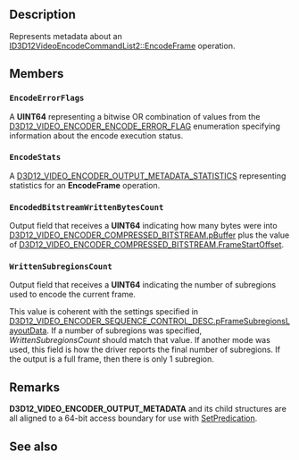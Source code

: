 ## Description

Represents metadata about an [ID3D12VideoEncodeCommandList2::EncodeFrame](https://learn.microsoft.com/windows/win32/api/d3d12video/nf-d3d12video-id3d12videoencodecommandlist2-encodeframe) operation.

## Members

### `EncodeErrorFlags`

A **UINT64** representing a bitwise OR combination of values from the [D3D12_VIDEO_ENCODER_ENCODE_ERROR_FLAG](https://learn.microsoft.com/windows/win32/api/d3d12video/ne-d3d12video-d3d12_video_encoder_encode_error_flags) enumeration specifying information about the encode execution status.

### `EncodeStats`

A [D3D12_VIDEO_ENCODER_OUTPUT_METADATA_STATISTICS](https://learn.microsoft.com/windows/win32/api/d3d12video/ns-d3d12video-d3d12_video_encoder_output_metadata_statistics) representing statistics for an **EncodeFrame** operation.

### `EncodedBitstreamWrittenBytesCount`

Output field that receives a **UINT64** indicating how many bytes were into [D3D12_VIDEO_ENCODER_COMPRESSED_BITSTREAM.pBuffer](https://learn.microsoft.com/windows/win32/api/d3d12video/ns-d3d12video-d3d12_video_encoder_compressed_bitstream) plus the value of [D3D12_VIDEO_ENCODER_COMPRESSED_BITSTREAM.FrameStartOffset](https://learn.microsoft.com/windows/win32/api/d3d12video/ns-d3d12video-d3d12_video_encoder_compressed_bitstream).

### `WrittenSubregionsCount`

Output field that receives a **UINT64** indicating the number of subregions used to encode the current frame.

This value is coherent with the settings specified in [D3D12_VIDEO_ENCODER_SEQUENCE_CONTROL_DESC.pFrameSubregionsLayoutData](https://learn.microsoft.com/windows/win32/api/d3d12video/ns-d3d12video-d3d12_video_encoder_sequence_control_desc). If a number of subregions was specified, *WrittenSubregionsCount* should match that value. If another mode was used, this field is how the driver reports the final number of subregions. If the output is a full frame, then there is only 1 subregion.

## Remarks

**D3D12_VIDEO_ENCODER_OUTPUT_METADATA** and its child structures are all aligned to a 64-bit access boundary for use with [SetPredication](https://learn.microsoft.com/windows/win32/api/d3d12/nf-d3d12-id3d12graphicscommandlist-setpredication).

## See also